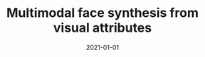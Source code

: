 ---
title: "Multimodal face synthesis from visual attributes"
collection: publications
permalink: /publication/2021-01-01-Multimodal-face-synthesis-from-visual-attributes
date: 2021-01-01
venue: 'IEEE Transactions on Biometrics, Behavior, and Identity Science'
citation: ' Xing Di,  Vishal Patel, &quot;Multimodal face synthesis from visual attributes.&quot; IEEE Transactions on Biometrics, Behavior, and Identity Science, 2021.'
---